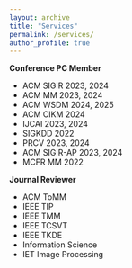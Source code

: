 ```yaml
---
layout: archive
title: "Services"
permalink: /services/
author_profile: true
---
```


**Conference PC Member**  
  - ACM SIGIR 2023, 2024
  - ACM MM 2023, 2024  
  - ACM WSDM 2024, 2025
  - ACM CIKM 2024
  - IJCAI 2023, 2024
  - SIGKDD 2022  
  - PRCV 2023, 2024
  - ACM SIGIR-AP 2023, 2024  
  - MCFR MM 2022  

**Journal Reviewer**  
  - ACM ToMM  
  - IEEE TIP  
  - IEEE TMM
  - IEEE TCSVT
  - IEEE TKDE
  - Information Science
  - IET Image Processing
